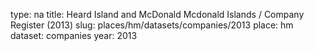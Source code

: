 type: na
title: Heard Island and McDonald Mcdonald Islands / Company Register (2013)
slug: places/hm/datasets/companies/2013
place: hm
dataset: companies
year: 2013
